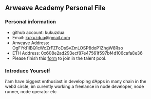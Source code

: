 ## Arweave Academy Personal File

### Personal information

- github account: kukuzdua
- Email: kukuzdua@gmail.com	
- Arweave Address: OgFlYd1IBQ1cWcZrFZFoDsSvZmLOSP8doP1ZhgW8Rso
- ETH Address: 0x608e2ad293ecf87e47561f597bf4d106cafa8e36
- Please finish this [form](https://docs.google.com/forms/d/e/1FAIpQLSfWA5fIIcBgmRppm3jNz5vmf9Mai_QMVil-2pO4r7YKn_Zhtw/viewform?usp=sf_link) to join in the talent pool.

### Introduce Yourself
 i'am have biggest enthusiast in developing dApps in many chain in the web3 circle, im curently working a freelance in node developer, node runner, node operator etc
